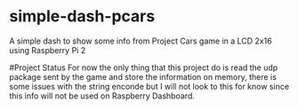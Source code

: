 # simple-dash-pcars
A simple dash to show some info from Project Cars game in a LCD 2x16 using Raspberry Pi 2

#Project Status
For now the only thing that this project do is read the udp package sent by the game and store the information on memory, there is some issues with the string enconde but I will not look to this for know since this info will not be used on Raspberry Dashboard.
